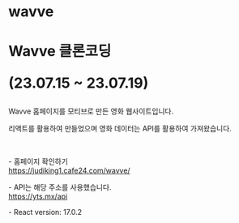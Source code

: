 # wavve

<h1>
  Wavve 클론코딩
<p>(23.07.15 ~ 23.07.19)</p>
</h1>
<p>
  Wavve 홈페이지를 모티브로 만든 영화 웹사이트입니다.
</p>
<p>
  리액트를 활용하여 만들었으며
  영화 데이터는 API를 활용하여 가져왔습니다.
</p>
<br>
<p>
  - 홈페이지 확인하기
  <br>
  <a href="https://judiking1.cafe24.com/wavve/">https://judiking1.cafe24.com/wavve/</a>
</p>
<p>
  - API는 해당 주소를 사용했습니다.
  <br>
  <a href="https://yts.mx/api">https://yts.mx/api</a>
</p>


<p>
  - React version: 17.0.2
</p>



